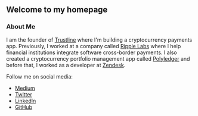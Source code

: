 ## Welcome to my homepage

### About Me

I am the founder of [Trustline](https://trustline.co) where I'm building a cryptocurrency payments app. Previously, I worked at a company called [Ripple Labs](https://ripple.com) where I help financial institutions integrate software cross-border payments. I also created a cryptocurrency portfolio management app called [Polyledger](https://github.com/polyledger) and before that, I worked as a developer at [Zendesk](https://zendesk.com).

Follow me on social media:

- [Medium](https://medium.com/@matthew.rosendin)
- [Twitter](https://twitter.com/mattrosendin)
- [LinkedIn](https://www.linkedin.com/in/mrosendin/)
- [GitHub](https://github.com/mrosendin)
